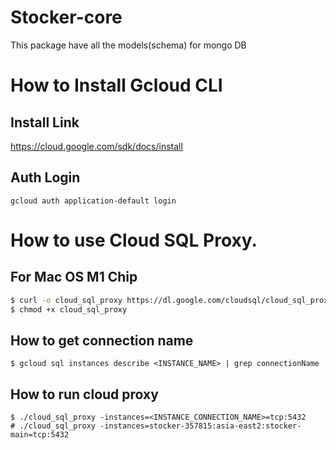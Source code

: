 # Stocker-core

This package have all the models(schema) for mongo DB

# How to Install Gcloud CLI

## Install Link

https://cloud.google.com/sdk/docs/install

## Auth Login

```
gcloud auth application-default login
```

# How to use Cloud SQL Proxy.

## For Mac OS M1 Chip

```bash
$ curl -o cloud_sql_proxy https://dl.google.com/cloudsql/cloud_sql_proxy.darwin.amd64
$ chmod +x cloud_sql_proxy
```

## How to get connection name

```
$ gcloud sql instances describe <INSTANCE_NAME> | grep connectionName
```

## How to run cloud proxy

```
$ ./cloud_sql_proxy -instances=<INSTANCE_CONNECTION_NAME>=tcp:5432
# ./cloud_sql_proxy -instances=stocker-357815:asia-east2:stocker-main=tcp:5432
```
